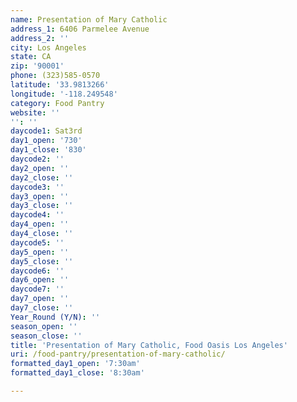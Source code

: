 ```yaml
---
name: Presentation of Mary Catholic
address_1: 6406 Parmelee Avenue
address_2: ''
city: Los Angeles
state: CA
zip: '90001'
phone: (323)585-0570
latitude: '33.9813266'
longitude: '-118.249548'
category: Food Pantry
website: ''
'': ''
daycode1: Sat3rd
day1_open: '730'
day1_close: '830'
daycode2: ''
day2_open: ''
day2_close: ''
daycode3: ''
day3_open: ''
day3_close: ''
daycode4: ''
day4_open: ''
day4_close: ''
daycode5: ''
day5_open: ''
day5_close: ''
daycode6: ''
day6_open: ''
daycode7: ''
day7_open: ''
day7_close: ''
Year_Round (Y/N): ''
season_open: ''
season_close: ''
title: 'Presentation of Mary Catholic, Food Oasis Los Angeles'
uri: /food-pantry/presentation-of-mary-catholic/
formatted_day1_open: '7:30am'
formatted_day1_close: '8:30am'

---
```

